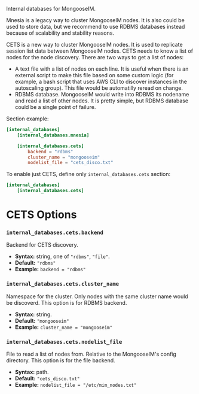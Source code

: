 Internal databases for MongooseIM.

Mnesia is a legacy way to cluster MongooseIM nodes. It is also could be used to store data, but we recommend
to use RDBMS databases instead because of scalability and stability reasons.

CETS is a new way to cluster MongooseIM nodes. It is used to replicate session list data between MongooseIM nodes.
CETS needs to know a list of nodes for the node discovery. There are two ways to get a list of nodes:

- A text file with a list of nodes on each line. It is useful when there is an external script to make this file based on
  some custom logic (for example, a bash script that uses AWS CLI to discover instances in the autoscaling group). This file
  would be automatilly reread on change.
- RDBMS database. MongooseIM would write into RDBMS its nodename and read a list of other nodes. It is pretty simple, but
  RDBMS database could be a single point of failure.

Section example:

```toml
[internal_databases]
    [internal_databases.mnesia]

    [internal_databases.cets]
        backend = "rdbms"
        cluster_name = "mongooseim"
        nodelist_file = "cets_disco.txt"
```

To enable just CETS, define only `internal_databases.cets` section:

```toml
[internal_databases]
    [internal_databases.cets]
```

# CETS Options

### `internal_databases.cets.backend`

Backend for CETS discovery.

* **Syntax:** string, one of `"rdbms"`, `"file"`.
* **Default:** `"rdbms"`
* **Example:** `backend = "rdbms"`

### `internal_databases.cets.cluster_name`

Namespace for the cluster. Only nodes with the same cluster name would be discoverd. This option is for RDBMS backend.

* **Syntax:** string.
* **Default:** `"mongooseim"`
* **Example:** `cluster_name = "mongooseim"`

### `internal_databases.cets.nodelist_file`

File to read a list of nodes from. Relative to the MongooseIM's config directory. This option is for the file backend.

* **Syntax:** path.
* **Default:** `"cets_disco.txt"`
* **Example:** `nodelist_file = "/etc/mim_nodes.txt"`
